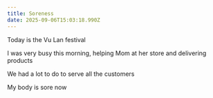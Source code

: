```yaml
---
title: Soreness
date: 2025-09-06T15:03:18.990Z
---
```


Today is the Vu Lan festival

I was very busy this morning, helping Mom at her store and delivering products

We had a lot to do to serve all the customers

My body is sore now
